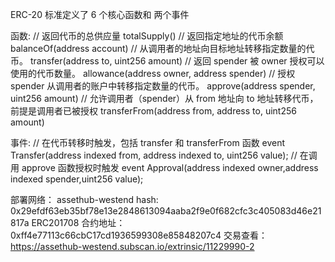 ERC-20 标准定义了 6 个核心函数和 两个事件

函数:
// 返回代币的总供应量
totalSupply()
// 返回指定地址的代币余额
balanceOf(address account)
// 从调用者的地址向目标地址转移指定数量的代币。
transfer(address to, uint256 amount)
// 返回 spender 被 owner 授权可以使用的代币数量。
allowance(address owner, address spender)
// 授权 spender 从调用者的账户中转移指定数量的代币。
approve(address spender, uint256 amount)
// 允许调用者（spender）从 from 地址向 to 地址转移代币，前提是调用者已被授权
transferFrom(address from, address to, uint256 amount)

事件:
// 在代币转移时触发，包括 transfer 和 transferFrom 函数
event Transfer(address indexed from, address indexed to, uint256 value);
// 在调用 approve 函数授权时触发
event Approval(address indexed owner,address indexed spender,uint256 value);

部署网络： assethub-westend
hash: 0x29efdf63eb35bf78e13e2848613094aaba2f9e0f682cfc3c405083d46e21817a
ERC201708 合约地址： 0xff4e77113c66cbC17cd1936599308e85848207c4
交易查看：https://assethub-westend.subscan.io/extrinsic/11229990-2
